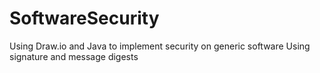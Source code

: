 # SoftwareSecurity
Using Draw.io and Java to implement security on generic software
Using signature and message digests
